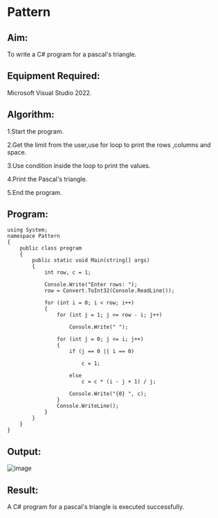 # Pattern

## Aim:
To write a C# program for a pascal's triangle.

## Equipment Required:

Microsoft Visual Studio 2022.

## Algorithm:

1.Start the program.

2.Get the limit from the user,use for loop to print the rows ,columns and space.

3.Use condition inside the loop to print the values.

4.Print the Pascal's triangle.

5.End the program.

## Program:
~~~
using System;
namespace Pattern
{
    public class program
    {
        public static void Main(string[] args)
        {
            int row, c = 1;

            Console.Write("Enter rows: ");
            row = Convert.ToInt32(Console.ReadLine());

            for (int i = 0; i < row; i++)
            {
                for (int j = 1; j <= row - i; j++)

                    Console.Write(" ");

                for (int j = 0; j <= i; j++)
                {
                    if (j == 0 || i == 0)

                        c = 1;

                    else
                        c = c * (i - j + 1) / j;

                    Console.Write("{0} ", c);
                }
                Console.WriteLine();
            }
        }
    }
}
~~~


## Output:
![image](https://user-images.githubusercontent.com/93427210/228315640-521eb894-1495-48ba-a1da-e63f5ed531a8.png)

## Result:
A C# program for a pascal's triangle is executed successfully.
